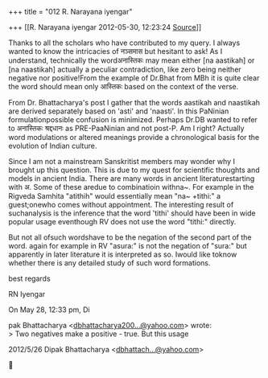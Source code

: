 +++
title = "012 R. Narayana iyengar"

+++
[[R. Narayana iyengar	2012-05-30, 12:23:24 [Source](https://groups.google.com/g/bvparishat/c/EUxt-v6oYSs)]]



Thanks to all the scholars who have contributed to my query. I always wanted to know the intricacies of नञ्समास but hesitant to ask! As I understand, technically the wordअनास्तिकः may mean either \[na
aastikah\] or \[na naastikah\] actually a peculiar contradiction, like zero being neither negative nor positive!From the example of Dr.Bhat from MBh it is quite clear the word should mean only आस्तिकः based on the context of the verse.



From Dr. Bhattacharya's post I gather that the words aastikah and naastikah are derived separately based on 'asti' and 'naasti'. In this PaNinian formulationpossible confusion is minimized. Perhaps Dr.DB wanted to refer to अनास्तिकः श्रद्दधानः as PRE-PaaNinian and not post-P. Am I right? Actually word modulations or altered meanings provide a chronological basis for the evolution of Indian culture.



Since I am not a mainstream Sanskritist members may wonder why I brought up this question. This is due to my quest for scientific thoughts and models in ancient India. There are many words in ancient literaturestarting with अ. Some of these aredue to combinatioin withna\~. For example in the Rigveda Samhita "atithih" would essentially mean "na\~ +tithi:" a guest;onewho comes without appointment. The interesting result of suchanalysis is the inference that the word 'tithi' should have been in wide popular usage eventhough RV does not use the word "tithi:" directly.



But not all ofsuch wordshave to be the negation of the second part of the word. again for example in RV "asura:" is not the negation of "sura:" but apparently in later literature it is interpreted as so.
Iwould like toknow whether there is any detailed study of such word formations.



best regards



RN Iyengar



On May 28, 12:33 pm, Di

pak Bhattacharya \<[dbhattacharya200...@yahoo.com]()\> wrote:  
\> Two negatives make a positive - true. But this usage  
  

2012/5/26 Dipak Bhattacharya \<[dbhattach...@yahoo.com]()\>  



